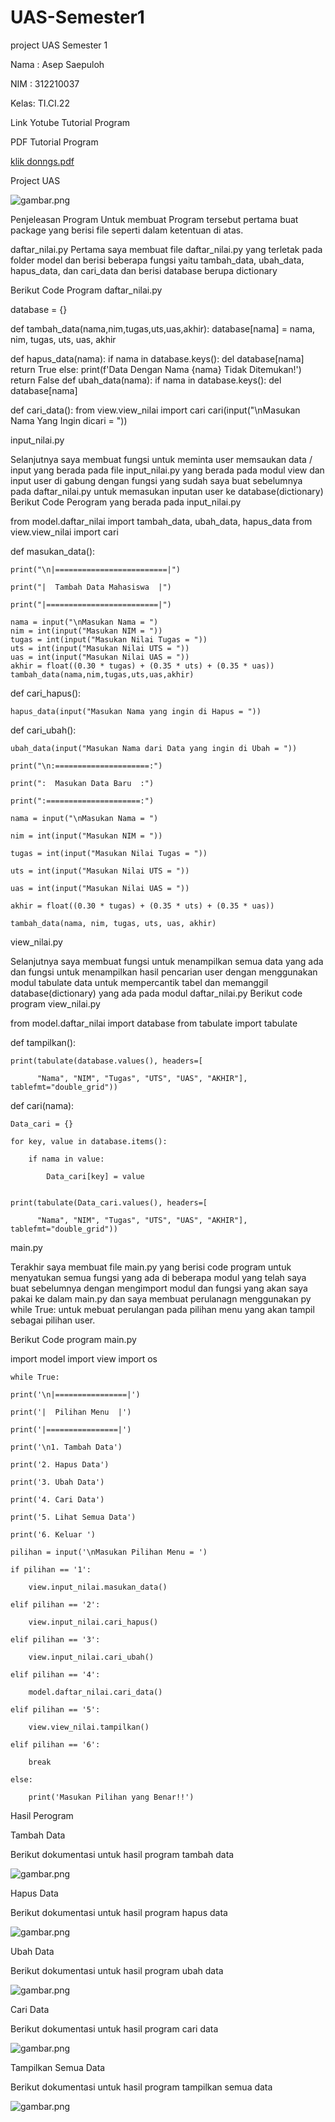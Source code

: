 # UAS-Semester1

project UAS Semester 1


Nama : Asep Saepuloh

NIM  : 312210037

Kelas: TI.CI.22


Link Yotube Tutorial Program


PDF Tutorial Program

[klik donngs.pdf](https://github.com/ASEPSAEPULOH21/UAS-Semester1/files/10419152/PDF.Tutorial.UAS-SEMESTER.1.Asep.saepuloh.pdf)


Project UAS


![gambar.png](ss/projeck.png)


Penjeleasan Program
Untuk membuat Program tersebut pertama buat package yang berisi file seperti dalam ketentuan di atas.


daftar_nilai.py
Pertama saya membuat file daftar_nilai.py yang terletak pada folder model dan berisi beberapa fungsi 
yaitu tambah_data, ubah_data, hapus_data, dan cari_data dan berisi database berupa dictionary


Berikut Code Program daftar_nilai.py


database = {}

def tambah_data(nama,nim,tugas,uts,uas,akhir):
    database[nama] = nama, nim, tugas, uts, uas, akhir


def hapus_data(nama):
        if nama in database.keys():
            del database[nama]
            return True
        else:
            print(f'Data Dengan Nama {nama} Tidak Ditemukan!')
            return False
def ubah_data(nama):
    if nama in database.keys():
        del database[nama]

def cari_data():
    from view.view_nilai import cari
    cari(input("\nMasukan Nama Yang Ingin dicari = "))

input_nilai.py

Selanjutnya saya membuat fungsi untuk meminta user memsaukan data / input yang berada pada file
input_nilai.py yang berada pada modul view dan input user di gabung dengan fungsi yang sudah 
saya buat sebelumnya pada daftar_nilai.py untuk memasukan inputan user ke database(dictionary)
Berikut Code Perogram yang berada pada input_nilai.py

from model.daftar_nilai import tambah_data, ubah_data, hapus_data
from view.view_nilai import cari


def masukan_data():


    print("\n|=========================|")

    print("|  Tambah Data Mahasiswa  |")

    print("|=========================|")

    nama = input("\nMasukan Nama = ")
    nim = int(input("Masukan NIM = "))
    tugas = int(input("Masukan Nilai Tugas = "))
    uts = int(input("Masukan Nilai UTS = "))
    uas = int(input("Masukan Nilai UAS = "))
    akhir = float((0.30 * tugas) + (0.35 * uts) + (0.35 * uas))
    tambah_data(nama,nim,tugas,uts,uas,akhir)

def cari_hapus():

    hapus_data(input("Masukan Nama yang ingin di Hapus = "))

def cari_ubah():

    ubah_data(input("Masukan Nama dari Data yang ingin di Ubah = "))
    
    print("\n:=====================:")
    
    print(":  Masukan Data Baru  :")
    
    print(":=====================:")

    nama = input("\nMasukan Nama = ")
    
    nim = int(input("Masukan NIM = "))
    
    tugas = int(input("Masukan Nilai Tugas = "))
    
    uts = int(input("Masukan Nilai UTS = "))
    
    uas = int(input("Masukan Nilai UAS = "))
    
    akhir = float((0.30 * tugas) + (0.35 * uts) + (0.35 * uas))
    
    tambah_data(nama, nim, tugas, uts, uas, akhir)


view_nilai.py

Selanjutnya saya membuat fungsi untuk menampilkan semua data yang ada dan fungsi untuk 
menampilkan hasil pencarian user dengan menggunakan modul tabulate data untuk 
mempercantik tabel dan memanggil database(dictionary) yang ada pada modul daftar_nilai.py
Berikut code program view_nilai.py

from model.daftar_nilai import database
from tabulate import tabulate


def tampilkan():
    
    print(tabulate(database.values(), headers=[
          
          "Nama", "NIM", "Tugas", "UTS", "UAS", "AKHIR"], tablefmt="double_grid"))


def cari(nama):
    
    Data_cari = {}
    
    for key, value in database.items():
        
        if nama in value:
            
            Data_cari[key] = value

    
    print(tabulate(Data_cari.values(), headers=[
          
          "Nama", "NIM", "Tugas", "UTS", "UAS", "AKHIR"], tablefmt="double_grid"))

main.py

Terakhir saya membuat file main.py yang berisi code program untuk menyatukan semua fungsi 
yang ada di beberapa modul yang telah saya buat sebelumnya dengan mengimport modul dan 
fungsi yang akan saya pakai ke dalam main.py dan saya membuat perulanagn menggunakan py 
while True:  untuk mebuat perulangan pada pilihan menu yang akan tampil sebagai pilihan user.

Berikut Code program main.py

import model
import view
import os

    while True:
    
    print('\n|================|')
    
    print('|  Pilihan Menu  |')
    
    print('|================|')
    
    print('\n1. Tambah Data')
    
    print('2. Hapus Data')
    
    print('3. Ubah Data')
    
    print('4. Cari Data')
    
    print('5. Lihat Semua Data')
    
    print('6. Keluar ')

    pilihan = input('\nMasukan Pilihan Menu = ')

    if pilihan == '1':
        
        view.input_nilai.masukan_data()
    
    elif pilihan == '2':
        
        view.input_nilai.cari_hapus()
    
    elif pilihan == '3':
        
        view.input_nilai.cari_ubah()
    
    elif pilihan == '4':
        
        model.daftar_nilai.cari_data()
    
    elif pilihan == '5':
        
        view.view_nilai.tampilkan()
    
    elif pilihan == '6':
        
        break
    
    else:
        
        print('Masukan Pilihan yang Benar!!')


Hasil Perogram

Tambah Data

Berikut dokumentasi untuk hasil program tambah data

![gambar.png](ss/1.png)

Hapus Data

Berikut dokumentasi untuk hasil program hapus data


![gambar.png](ss/2.png)

Ubah Data

Berikut dokumentasi untuk hasil program ubah data

![gambar.png](ss/3.png)

Cari Data

Berikut dokumentasi untuk hasil program cari data

![gambar.png](ss/4.png)

Tampilkan Semua Data

Berikut dokumentasi untuk hasil program tampilkan semua data

![gambar.png](ss/5.png)
